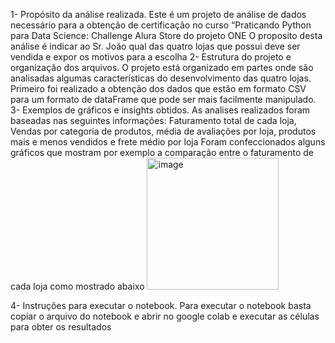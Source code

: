 1-	Propósito da análise realizada.
Este é um projeto de análise de dados necessário para a obtenção de certificação no curso “Praticando Python para Data Science: Challenge Alura Store do projeto ONE 
O proposito desta análise é indicar ao Sr. João qual das quatro lojas que possui deve ser vendida e expor os motivos para a escolha
2-	Estrutura do projeto e organização dos arquivos.
O projeto está organizado em partes onde são analisadas algumas características do desenvolvimento das quatro lojas. Primeiro foi realizado a obtenção dos dados que estão em formato CSV para um formato de dataFrame  que pode ser mais facilmente manipulado.
3-	Exemplos de gráficos e insights obtidos.
As analises realizados foram baseadas nas seguintes informações: Faturamento total de cada loja,  Vendas por categoria de produtos, média de avaliações por loja, produtos mais e menos vendidos e frete médio por loja
Foram confeccionados alguns gráficos que mostram por exemplo a comparação entre o faturamento de cada loja como mostrado abaixo
 <img width="211" height="211" alt="image" src="https://github.com/user-attachments/assets/307baaa3-45c7-4b00-bbb8-0b2028c4049a" />

4-	Instruções para executar o notebook.
Para executar o notebook basta copiar o arquivo do notebook e abrir no google colab e executar as células para obter os resultados 
